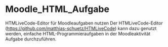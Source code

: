 # Moodle_HTML_Aufgabe
HTMLiveCode-Editor für Moodleaufgaben nutzen
Der HTMLiveCode-Editor (https://github.com/matthias-schuetz/HTMLiveCode) kann dazu genutzt werden, einfache HTML-Programmieraufgaben in der Moodleaktivität Aufgabe durchzuführen.
